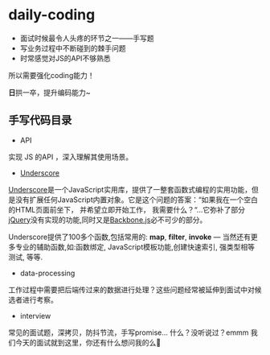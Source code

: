 # daily-coding

- 面试时候最令人头疼的环节之一——手写题
- 写业务过程中不断碰到的棘手问题
- 时常感觉对JS的API不够熟悉

所以需要强化coding能力！

**日**拱一卒，提升编码能力~

## 手写代码目录

- API

实现 JS 的API ，深入理解其使用场景。

- [Underscore](https://underscorejs.net/)

[Underscore](http://github.com/jashkenas/underscore/)是一个JavaScript实用库，提供了一整套函数式编程的实用功能，但是没有扩展任何JavaScript内置对象。它是这个问题的答案：“如果我在一个空白的HTML页面前坐下， 并希望立即开始工作， 我需要什么？“...它弥补了部分[jQuery](http://docs.jquery.com/)没有实现的功能,同时又是[Backbone.js](http://www.backbonejs.com.cn/)必不可少的部分。

Underscore提供了100多个函数,包括常用的: **map**, **filter**, **invoke** — 当然还有更多专业的辅助函数,如:函数绑定, JavaScript模板功能,创建快速索引, 强类型相等测试, 等等.

- data-processing

工作过程中需要把后端传过来的数据进行处理？这些问题经常被延伸到面试中对候选者进行考察。

- interview

常见的面试题，深拷贝，防抖节流，手写promise… 什么？没听说过？emmm 我们今天的面试就到这里，你还有什么想问我的么🙂

